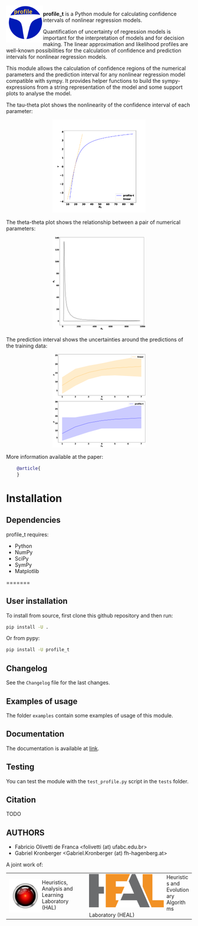 <img src="figs/logo.svg" width="100" height="100" align="left">

**profile_t** is a Python module for calculating confidence intervals of nonlinear regression models.

Quantification of uncertainty of regression models is important for the interpretation of models and for decision making. The linear approximation and likelihood profiles are well-known possibilities for the calculation of confidence and prediction intervals for nonlinear regression models.

This module allows the calculation of confidence regions of the numerical parameters and the prediction interval for any nonlinear regression model compatible with sympy. It provides helper functions to build the sympy-expressions from a string representation of the model and some support plots to analyse the model.

The tau-theta plot shows the nonlinearity of the confidence interval of each parameter:

<p align="center">
<img src="figs/BOD_tau_theta_0.png" width="50%" height="50%">
</p>

The theta-theta plot shows the relationship between a pair of numerical parameters:

<p align="center">
<img src="figs/BOD_theta_theta.png" width="50%" height="50%">
</p>

The prediction interval shows the uncertainties around the predictions of the training data:

<p align="center">
<img src="figs/BOD_predictions.png" width="50%" height="50%">
</p>

More information available at the paper:

```bibtex
    @article{
    }
```


# Installation

## Dependencies

profile_t requires:

- Python
- NumPy
- SciPy
- SymPy
- Matplotlib

=======

## User installation

To install from source, first clone this github repository and then run:

```bash
pip install -U .
```

Or from pypy:

```bash
pip install -U profile_t
```

## Changelog

See the `Changelog` file for the last changes.

## Examples of usage

The folder `examples` contain some examples of usage of this module.

## Documentation

The documentation is available at [link](link).

## Testing

You can test the module with the `test_profile.py` script in the `tests` folder.

## Citation

TODO

## AUTHORS

- Fabricio Olivetti de Franca <folivetti (at) ufabc.edu.br>
- Gabriel Kronberger <Gabriel.Kronberger (at) fh-hagenberg.at>

A joint work of:

<table border="0">
 <tr>
    <td><a href="https://pesquisa.ufabc.edu.br/hal/index.html" target="_blank"><img src="figs/hal.svg" height="90" align="left"></a> Heuristics, Analysis and Learning Laboratory (HAL)</td>
    <td><a href="https://heal.heuristiclab.com/" target="_blank"><img src="figs/HEAL.png" height="90" align="left"></a> Heuristics and Evolutionary Algorithms Laboratory (HEAL)</td>
 </tr>
</table>